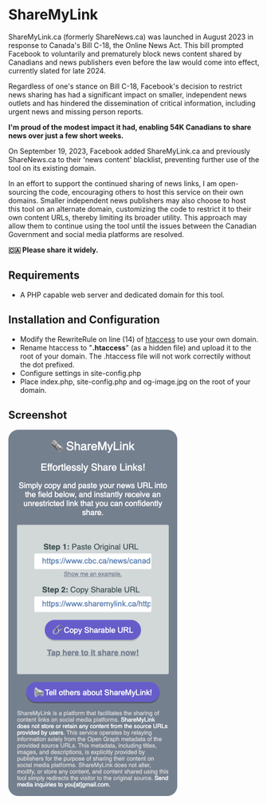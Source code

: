 # ShareMyLink
ShareMyLink.ca (formerly ShareNews.ca) was launched in August 2023 in response to Canada's Bill C-18, the Online News Act. This bill prompted Facebook to voluntarily and prematurely block news content shared by Canadians and news publishers even before the law would come into effect, currently slated for late 2024.

Regardless of one's stance on Bill C-18, Facebook's decision to restrict news sharing has had a significant impact on smaller, independent news outlets and has hindered the dissemination of critical information, including urgent news and missing person reports.

**I'm proud of the modest impact it had, enabling 54K Canadians to share news over just a few short weeks.**

On September 19, 2023, Facebook added ShareMyLink.ca and previously ShareNews.ca to their 'news content' blacklist, preventing further use of the tool on its existing domain.

In an effort to support the continued sharing of news links, I am open-sourcing the code, encouraging others to host this service on their own domains. Smaller independent news publishers may also choose to host this tool on an alternate domain, customizing the code to restrict it to their own content URLs, thereby limiting its broader utility. This approach may allow them to continue using the tool until the issues between the Canadian Government and social media platforms are resolved.

**🇨🇦 Please share it widely.**

## Requirements

- A PHP capable web server and dedicated domain for this tool.

## Installation and Configuration

- Modify the RewriteRule on line (14) of [htaccess](https://github.com/jordanwan/ShareMyLink/blob/main/htaccess) to use your own domain.
- Rename htaccess to "**.htaccess**" (as a hidden file) and upload it to the root of your domain. The .htaccess file will not work correctily without the dot prefixed.
- Configure settings in site-config.php
- Place index.php, site-config.php and og-image.jpg on the root of your domain.

## Screenshot

![ShareMyLink Interactive Tool](https://raw.githubusercontent.com/jordanwan/ShareMyLink/main/ShareMyLink.png)
